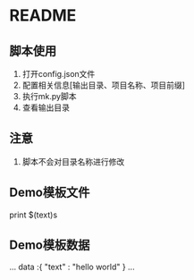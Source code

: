 README
=============

脚本使用
-------------
1.  打开config.json文件
2.  配置相关信息[输出目录、项目名称、项目前缀]
3.  执行mk.py脚本
4.  查看输出目录

注意
-------------
1. 脚本不会对目录名称进行修改

Demo模板文件
-------------
print $(text)s

Demo模板数据
-------------
...
  data :{
    "text" : "hello world"
  }
...
